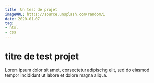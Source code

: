```yaml
---
title: Un test de projet
imageURL: https://source.unsplash.com/random/1
date: 2020-01-07
tag:
- html
- css
---
```

titre de test projet
===

Lorem ipsum dolor sit amet, consectetur adipiscing elit,
sed do eiusmod tempor incididunt ut labore et dolore magna aliqua.
